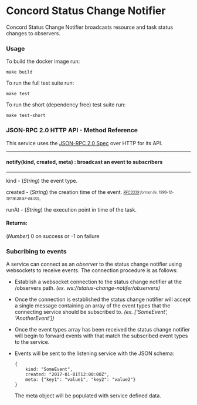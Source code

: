 # Concord Status Change Notifier

Concord Status Change Notifier broadcasts resource and task status changes to observers.

### Usage
To build the docker image run:

`make build`

To run the full test suite run:

`make test`

To run the short (dependency free) test suite run:

`make test-short`

### JSON-RPC 2.0 HTTP API - Method Reference

This service uses the [JSON-RPC 2.0 Spec](http://www.jsonrpc.org/specification) over HTTP for its API.

---
#### notify(kind, created, meta) : broadcast an event to subscribers
---

kind - (*String*) the event type.

created - (*String*) the creation time of the event.
<sub><sup>*[RFC3339](https://www.ietf.org/rfc/rfc3339.txt) format (ie. 1996-12-19T16:39:57-08:00)*</sup></sub>.

runAt - (*String*) the execution point in time of the task.

#### Returns:
(*Number*) 0 on success or -1 on failure

### Subcribing to events

A service can connect as an *observer* to the status change notifier using websockets to receive events.  The connection procedure is as follows:

- Establish a websocket connection to the status change notifier at the /observers path. *(ex. ws://status-change-notifer/observers)*
- Once the connection is established the status change notifier will accept a single message containing an array of the event types that the connecting service should be subscribed to. *(ex. ['SomeEvent', 'AnotherEvent'])*
- Once the event types array has been received the status change notifier will begin to forward events with that match the subscribed event types to the service.
- Events will be sent to the listening service with the JSON schema:

    ```
    {
        kind: "SomeEvent",
        created: "2017-01-01T12:00:00Z",
        meta: {"key1": "value1", "key2": "value2"}
    }
    ```
  The meta object will be populated with service defined data.